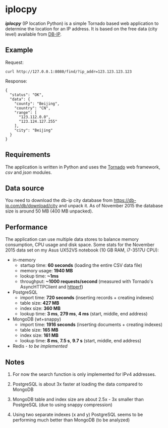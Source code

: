 # iplocpy

***iplocpy*** (IP location Python) is a simple Tornado based web application to determine the location for an IP address. It is based on the free data (city level) available from [DB-IP](https://db-ip.com/).

## Example
Request:
```
curl http://127.0.0.1:8080/find/?ip_addr=123.123.123.123
```  
Response:
```
{
  "status": "OK",
  "data": {
    "county": "Beijing",
    "country": "CN",
    "range": [
      "123.112.0.0",
      "123.124.127.255"
    ],
    "city": "Beijing"
  }
}
```

## Requirements
The application is written in Python and uses the [Tornado](http://www.tornadoweb.org/en/stable/) web framework, *csv* and *json* modules.

## Data source
You need to download the db-ip city database from https://db-ip.com/db/download/city and unpack it.
As of November 2015 the database size is  around 50 MB (400 MB unpacked). 

## Performance
The application can use multiple data stores to balance memory consumption, CPU usage and disk space. Some stats for the November 2015 data set on my Asus UX52VS notebook (10 GB RAM, i7-3517U CPU): 

* in-memory
	* startup time: **60 seconds** (loading the entire CSV data file)
	* memory usage: **1940 MB**
	* lookup time: **~1ms** 
	* throughput: **~1000 requests/second** (measured with Tornado's AsyncHTTPClient and [httperf](https://github.com/httperf/httperf))
* PostgreSQL
    * import time: **720 seconds** (inserting records + creating indexes)
    * table size: **427 MB**
    * index size: **360 MB**
    * lookup time: **3 ms**, **279 ms**, **4 ms** (start, middle, end address)
* MongoDB (wt+snappy)
	* import time: **1916 seconds** (inserting documents + creating indexes)
	* table size: **165 MB**
	* index size: **161 MB**
	* lookup time: **8 ms**, **7.5 s**, **9.7 s** (start, middle, end address)
* Redis - *to be implemented*

## Notes
1) For now the search function is only implemented for IPv4 addresses.
  
2) PostgreSQL is about 3x faster at loading the data compared to MongoDB
  
3) MongoDB table and index size are about 2.5x - 3x smaller than PostgreSQL (due to using snappy compression)
  
4) Using two separate indexes (x and y) PostgreSQL seems to be performing much better than MongoDB (to be analyzed)

